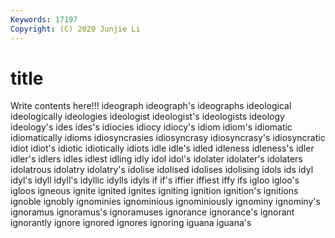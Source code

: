 ```yaml
---
Keywords: 17197
Copyright: (C) 2020 Junjie Li
---
```


# title

Write contents here!!!
ideograph 
ideograph's 
ideographs 
ideological
ideologically 
ideologies 
ideologist 
ideologist's 
ideologists 
ideology 
ideology's 
ides 
ides's 
idiocies
idiocy 
idiocy's 
idiom 
idiom's 
idiomatic 
idiomatically 
idioms 
idiosyncrasies 
idiosyncrasy 
idiosyncrasy's
idiosyncratic 
idiot 
idiot's 
idiotic 
idiotically 
idiots 
idle 
idle's 
idled 
idleness
idleness's 
idler 
idler's 
idlers 
idles 
idlest 
idling 
idly 
idol 
idol's
idolater 
idolater's 
idolaters 
idolatrous 
idolatry 
idolatry's 
idolise 
idolised 
idolises 
idolising
idols 
ids 
idyl 
idyl's 
idyll 
idyll's 
idyllic 
idylls 
idyls 
if
if's 
iffier 
iffiest 
iffy 
ifs 
igloo 
igloo's 
igloos 
igneous 
ignite
ignited 
ignites 
igniting 
ignition 
ignition's 
ignitions 
ignoble 
ignobly 
ignominies 
ignominious
ignominiously 
ignominy 
ignominy's 
ignoramus 
ignoramus's 
ignoramuses 
ignorance 
ignorance's 
ignorant 
ignorantly
ignore 
ignored 
ignores 
ignoring 
iguana 
iguana's 
